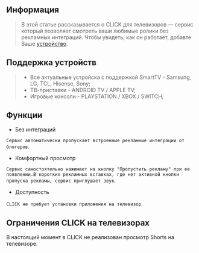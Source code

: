 ## Информация

> В этой статье рассказывается о CLICK для телевизоров — сервис который позволяет смотреть ваши любимые ролики без рекламных интеграций. Чтобы увидеть, как он работает, добавте Ваше [устройство](https://tvclick.app/).

## Поддержка устройств

> * Все актуальные устройска с поддержкой SmartTV - Samsung, LG, TCL, Hisense, Sony;
> * ТВ-приставки - ANDROID TV / APPLE TV;
> * Игровые консоли - PLAYSTATION / XBOX / SWITCH;


## Функции

* Без интеграций

`Сервис автоматически пропускает встроенные рекламные интеграции от блогеров`.

* Комфортный просмотр

`Сервис самостоятельно нажимает на кнопку "Пропустить рекламу" при ее появлении.В коротких рекламных вставках, где нет активной кнопки пропуска рекламы, сервис приглушает звук`.

* Доступность

`CLICK не требует установки приложения на телевизор`.

## Ограничения CLICK на телевизорах

В настоящий момент в CLICK не реализован просмотр Shorts на телевизоре.
